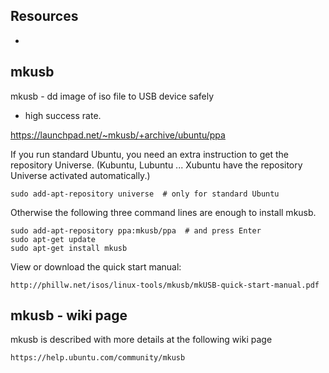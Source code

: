 
## Resources

* [](https://help.ubuntu.com/community/Installation/FromUSBStick#Boot_and_install)

## mkusb

mkusb - dd image of iso file to USB device safely

* high success rate.


https://launchpad.net/~mkusb/+archive/ubuntu/ppa

If you run standard Ubuntu, you need an extra instruction to get the repository Universe. (Kubuntu, Lubuntu ... Xubuntu have the repository Universe activated automatically.)

    sudo add-apt-repository universe  # only for standard Ubuntu

Otherwise the following three command lines are enough to install mkusb.

    sudo add-apt-repository ppa:mkusb/ppa  # and press Enter
    sudo apt-get update
    sudo apt-get install mkusb

View or download the quick start manual:

    http://phillw.net/isos/linux-tools/mkusb/mkUSB-quick-start-manual.pdf

## mkusb - wiki page

mkusb is described with more details at the following wiki page

    https://help.ubuntu.com/community/mkusb


